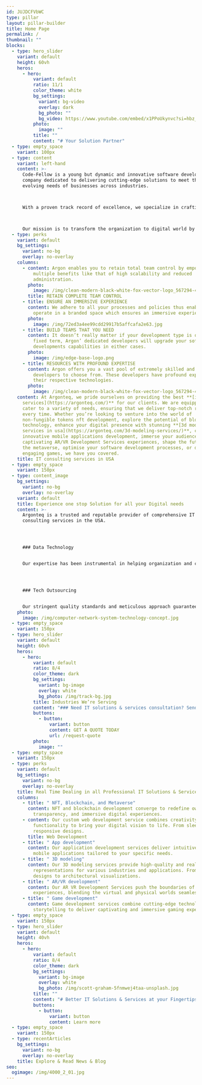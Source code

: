 ```yaml
---
id: JUJDCFVbWC
type: pillar
layout: pillar-builder
title: Home Page
permalink: /
thumbnail: ""
blocks:
  - type: hero_slider
    variant: default
    height: 60vh
    heros:
      - hero:
          variant: default
          ratio: 11/1
          color_theme: white
          bg_settings:
            variant: bg-video
            overlay: dark
            bg_photo: ""
            bg_video: https://www.youtube.com/embed/x1PPoUkynvc?si=hbz_VflobyWrJaZP
          photo:
            image: ""
          title: ""
          content: "# Your Solution Partner"
  - type: empty_space
    variant: 100px
  - type: content
    variant: left-hand
    content: >-
      Code-Fellow is a young but dynamic and innovative software development
      company dedicated to delivering cutting-edge solutions to meet the
      evolving needs of businesses across industries. 



      With a proven track record of excellence, we specialize in crafting tailored software solutions that drive efficiency, enhance productivity, and propel businesses to new heights.



      Our mission is to transform the organization to digital world by providing top-notch software solutions, business process definition and re-engineering to meet the expectations of our clients. We are committed to delivering quality, reliability, and value through our products and services, enabling our client organization to thrive in an increasingly digital world.
  - type: perks
    variant: default
    bg_settings:
      variant: no-bg
      overlay: no-overlay
    columns:
      - content: Argon enables you to retain total team control by empowering you with
          multiple benefits like that of high scalability and reduced
          administration.
        photo:
          image: /img/clean-modern-black-white-fox-vector-logo_567294-4882.jpg
        title: RETAIN COMPLETE TEAM CONTROL
      - title: ENSURE AN IMMERSIVE EXPERIENCE
        content: We adhere to all your processes and policies thus enabling your team to
          operate in a branded space which ensures an immersive experience.
        photo:
          image: /img/72ed3a4ee99cdd29917b5affcafa2e63.jpg
      - title: BUILD TEAMS THAT YOU NEED
        content: It doesn’t really matter if your development type is open-ended or
          fixed term, Argon’ dedicated developers will upgrade your software
          developments capabilities in either cases.
        photo:
          image: /img/edge-base-logo.png
      - title: RESOURCES WITH PROFOUND EXPERTISE
        content: Argon offers you a vast pool of extremely skilled and dedicated
          developers to choose from. These developers have profound expertise in
          their respective technologies.
        photo:
          image: /img/clean-modern-black-white-fox-vector-logo_567294-4882.jpg
    content: At Argonteq, we pride ourselves on providing the best **[it
      services](https://argonteq.com/)** for our clients. We are equipped to
      cater to a variety of needs, ensuring that we deliver top-notch results
      every time. Whether you’re looking to venture into the world of
      non-fungible tokens nft development, explore the potential of blockchain
      technology, enhance your digital presence with stunning **[3d modeling
      services in usa](https://argonteq.com/3d-modeling-services/)**, create
      innovative mobile applications development, immerse your audience in
      captivating AR/VR Development Services experiences, shape the future of
      the metaverse, optimise your software development processes, or develop
      engaging games, we have you covered.
    title: IT consulting services in USA
  - type: empty_space
    variant: 150px
  - type: content_image
    bg_settings:
      variant: no-bg
      overlay: no-overlay
    variant: default
    title: Experience one stop Solution for all your Digital needs
    content: >-
      Argonteq is a trusted and reputable provider of comprehensive IT
      consulting services in the USA.




      ### Data Technology


      Our expertise has been instrumental in helping organization and companies achieve heightened competitiveness and notable improvements in business performance.




      ### Tech Outsourcing


      Our stringent quality standards and meticulous approach guarantee that the software we deliver aligns perfectly with your objectives, driving efficiency and maximizing your business's potential.
    photo:
      image: /img/computer-network-system-technology-concept.jpg
  - type: empty_space
    variant: 150px
  - type: hero_slider
    variant: default
    height: 60vh
    heros:
      - hero:
          variant: default
          ratio: 8/4
          color_theme: dark
          bg_settings:
            variant: bg-image
            overlay: white
            bg_photo: /img/track-bg.jpg
          title: Industries We’re Serving
          content: "### Need IT solutions & services consultation? Send a free request"
          buttons:
            - button:
                variant: button
                content: GET A QUOTE TODAY
                url: /request-quote
          photo:
            image: ""
  - type: empty_space
    variant: 150px
  - type: perks
    variant: default
    bg_settings:
      variant: no-bg
      overlay: no-overlay
    title: Real Time Dealing in all Professional IT Solutions & Services
    columns:
      - title: " NFT, Blockchain, and Metaverse"
        content: NFT and blockchain development converge to redefine ownership,
          transparency, and immersive digital experiences.
      - content: Our custom web development service combines creativity and
          functionality to bring your digital vision to life. From sleek and
          responsive designs.
        title: Web Development
      - title: " App development"
        content: Our application development services deliver intuitive and feature-rich
          mobile applications tailored to your specific needs.
      - title: " 3D modeling"
        content: Our 3D modeling services provide high-quality and realistic
          representations for various industries and applications. From product
          designs to architectural visualizations.
      - title: " AR/VR development"
        content: Our AR VR Development Services push the boundaries of immersive
          experiences, blending the virtual and physical worlds seamlessly.
      - title: " Game development"
        content: Game development services combine cutting-edge technology with creative
          storytelling to deliver captivating and immersive gaming experiences.
  - type: empty_space
    variant: 150px
  - type: hero_slider
    variant: default
    height: 40vh
    heros:
      - hero:
          variant: default
          ratio: 8/4
          color_theme: dark
          bg_settings:
            variant: bg-image
            overlay: white
            bg_photo: /img/scott-graham-5fnmwej4taa-unsplash.jpg
          title: ""
          content: "# Better IT Solutions & Services at your Fingertips"
          buttons:
            - button:
                variant: button
                content: Learn more
  - type: empty_space
    variant: 150px
  - type: recentArticles
    bg_settings:
      variant: no-bg
      overlay: no-overlay
    title: Explore & Read News & Blog
seo:
  ogimage: /img/4000_2_01.jpg
---
```

